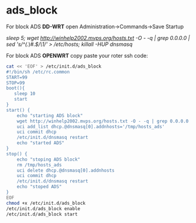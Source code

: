 # ads_block
For block ADS **DD-WRT** open
Administration->Commands->Save Startup

*sleep 5; wget http://winhelp2002.mvps.org/hosts.txt -O - -q | grep 0.0.0.0 | sed 's/^\(.*\)#.*$/\1/' > /etc/hosts; killall -HUP dnsmasq*



For block ADS **OPENWRT** 
copy paste your roter ssh code:
```sh
cat << 'EOF' > /etc/init.d/ads_block
#!/bin/sh /etc/rc.common
START=99
STOP=99
boot(){
   sleep 10
   start
}
start() {
    echo "starting ADS block"
    wget http://winhelp2002.mvps.org/hosts.txt -O - -q | grep 0.0.0.0 | sed 's/^\(.*\)#.*$/\1/'  > /tmp/hosts_ads
    uci add_list dhcp.@dnsmasq[0].addnhosts='/tmp/hosts_ads'
    uci commit dhcp
    /etc/init.d/dnsmasq restart
    echo "started ADS" 
}
stop() {
    echo "stoping ADS block"
    rm /tmp/hosts_ads
    uci delete dhcp.@dnsmasq[0].addnhosts
    uci commit dhcp
    /etc/init.d/dnsmasq restart
    echo "stoped ADS"
}
EOF
chmod +x /etc/init.d/ads_block
/etc/init.d/ads_block enable
/etc/init.d/ads_block start
```

